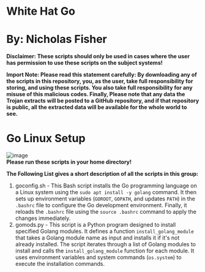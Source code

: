 # White Hat Go
# By: Nicholas Fisher

**Disclaimer: These scripts should only be used in cases where the user has permission to use these scripts on the subject systems!** <br />

**Import Note: Please read this statement carefully: By downloading any of the scripts in this repository, you, as the user, take full responsibility for storing, and using these scripts. You also take full responsibility for any misuse of this malicious codes. Finally, Please note that any data the Trojan extracts will be posted to a GitHub repository, and if that repository is public, all the extracted data will be available for the whole world to see.** <br />

# Go Linux Setup <br />
![image](https://github.com/FishyStix12/White-Hat-Go-/assets/102126354/05e0dca4-a04f-4ed1-842e-5ab143ace30a) <br />
**Please run these scripts in your home directory!** <br />

**The Following List gives a short description of all the scripts in this group:** <br />
1. goconfig.sh - This Bash script installs the Go programming language on a Linux system using the `sudo apt install -y golang` command. It then sets up environment variables (`GOROOT`, `GOPATH`, and updates `PATH`) in the `.bashrc` file to configure the Go development environment. Finally, it reloads the `.bashrc` file using the `source .bashrc` command to apply the changes immediately. <br />
2. gomods.py - This script is a Python program designed to install specified Golang modules. It defines a function `install_golang_module` that takes a Golang module name as input and installs it if it's not already installed. The script iterates through a list of Golang modules to install and calls the `install_golang_module` function for each module. It uses environment variables and system commands (`os.system`) to execute the installation commands. <br />
